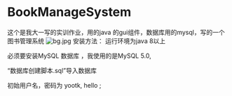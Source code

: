 # BookManageSystem
这个是我大一写的实训作业，用的java 的gui组件，数据库用的mysql，写的一个图书管理系统
![bg.jpg](https://github.com/bighamapi/BookManageSystem/blob/master/bg.jpg)
安装方法：
运行环境为java 8以上

必须要安装MySQL 数据库 ，我使用的是MySQL 5.0,

“数据库创建脚本.sql”导入数据库

初始用户名，密码为 yootk, hello ;
